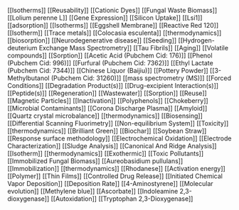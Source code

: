 [[Isotherms]]
[[Reusability]]
[[Cationic Dyes]]
[[Fungal Waste Biomass]]
[[Lolium perenne L]]
[[Gene Expression]]
[[Silicon Uptake]]
[[Lsi1]]
[[adsorption]]
[[Isotherms]]
[[Eggshell Membrane]]
[[Reactive Red 120]]
[[Isotherm]]
[[Trace metals]]
[[Colocasia esculenta]]
[[thermodynamics]]
[[biosorption]]
[[Neurodegenerative disease]]
[[Seeding]]
[[Hydrogen-deuterium Exchange Mass Spectrometry]]
[[Tau Fibrils]]
[[Aging]]
[[Volatile compounds]]
[[Sorption]]
[[Acetic Acid (Pubchem Cid: 176)]]
[[Phenol (Pubchem Cid: 996)]]
[[Furfural (Pubchem Cid: 7362)]]
[[Ethyl Lactate (Pubchem Cid: 7344)]]
[[Chinese Liquor (Baijiu)]]
[[Pottery Powder]]
[[3-Methylbutanol (Pubchem Cid: 31260)]]
[[mass spectrometry (MS)]]
[[Forced Conditions]]
[[Degradation Product(s)]]
[[Drug-excipient Interaction(s)]]
[[Peptide(s)]]
[[Regeneration]]
[[Wastewater]]
[[Sorption]]
[[Reuse]]
[[Magnetic Particles]]
[[Inactivation]]
[[Polyphenols]]
[[Chokeberry]]
[[Microbial Contaminants]]
[[Corona Discharge Plasma]]
[[Amyloid]]
[[Quartz crystal microbalance]]
[[thermodynamics]]
[[Biosensing]]
[[Differential Scanning Fluorimetry]]
[[Non-equilibrium System]]
[[Toxicity]]
[[thermodynamics]]
[[Brilliant Green]]
[[Biochar]]
[[Soybean Straw]]
[[Response surface methodology]]
[[Electrochemical Oxidation]]
[[Electrode Characterization]]
[[Sludge Analysis]]
[[Canonical And Ridge Analysis]]
[[Isotherm]]
[[thermodynamics]]
[[Exothermic]]
[[Toxic Pollutants]]
[[Immobilized Fungal Biomass]]
[[Aureobasidium pullulans]]
[[Immobilization]]
[[thermodynamics]]
[[Rhodanese]]
[[Activation energy]]
[[Polymer]]
[[Thin Films]]
[[Controlled Drug Release]]
[[Initiated Chemical Vapor Deposition]]
[[Deposition Rate]]
[[4-Aminostyrene]]
[[Molecular evolution]]
[[Methylene blue]]
[[Ascorbate]]
[[Indoleamine 2,3-dioxygenase]]
[[Autoxidation]]
[[Tryptophan 2,3-Dioxygenase]]
